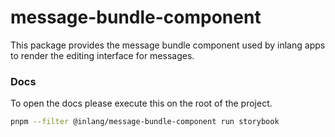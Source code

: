 # message-bundle-component

This package provides the message bundle component used by inlang apps to render the editing interface for messages.

### Docs

To open the docs please execute this on the root of the project.

```bash
pnpm --filter @inlang/message-bundle-component run storybook
```
